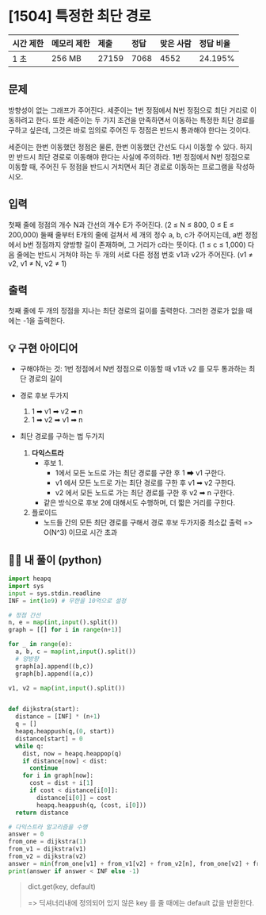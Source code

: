 # [1504] 특정한 최단 경로

| 시간 제한 | 메모리 제한 | 제출  | 정답 | 맞은 사람 | 정답 비율 |
| :-------- | :---------- | :---- | :--- | :-------- | :-------- |
| 1 초      | 256 MB      | 27159 | 7068 | 4552      | 24.195%   |

## 문제

방향성이 없는 그래프가 주어진다. 세준이는 1번 정점에서 N번 정점으로 최단 거리로 이동하려고 한다. 또한 세준이는 두 가지 조건을 만족하면서 이동하는 특정한 최단 경로를 구하고 싶은데, 그것은 바로 임의로 주어진 두 정점은 반드시 통과해야 한다는 것이다.

세준이는 한번 이동했던 정점은 물론, 한번 이동했던 간선도 다시 이동할 수 있다. 하지만 반드시 최단 경로로 이동해야 한다는 사실에 주의하라. 1번 정점에서 N번 정점으로 이동할 때, 주어진 두 정점을 반드시 거치면서 최단 경로로 이동하는 프로그램을 작성하시오.

## 입력

첫째 줄에 정점의 개수 N과 간선의 개수 E가 주어진다. (2 ≤ N ≤ 800, 0 ≤ E ≤ 200,000) 둘째 줄부터 E개의 줄에 걸쳐서 세 개의 정수 a, b, c가 주어지는데, a번 정점에서 b번 정점까지 양방향 길이 존재하며, 그 거리가 c라는 뜻이다. (1 ≤ c ≤ 1,000) 다음 줄에는 반드시 거쳐야 하는 두 개의 서로 다른 정점 번호 v1과 v2가 주어진다. (v1 ≠ v2, v1 ≠ N, v2 ≠ 1)

## 출력

첫째 줄에 두 개의 정점을 지나는 최단 경로의 길이를 출력한다. 그러한 경로가 없을 때에는 -1을 출력한다.





## 💡 구현 아이디어

- 구해야하는 것: 1번 정점에서 N번 정점으로 이동할 때 v1과 v2 를 모두 통과하는 최단 경로의 길이



- 경로 후보 두가지

  1. 1 ➡ v1 ➡ v2 ➡ n
  2. 1 ➡ v2 ➡ v1 ➡ n

  

- 최단 경로를 구하는 법 두가지

  1. **다익스트라**
     - 후보 1.
       - 1에서 모든 노드로 가는 최단 경로를 구한 후 1 ➡ v1 구한다.
       - v1 에서 모든 노드로 가는 최단 경로를 구한 후 v1 ➡ v2  구한다.
       - v2 에서 모든 노드로 가는 최단 경로를 구한 후 v2 ➡ n  구한다.
     - 같은 방식으로 후보 2에 대해서도 수행하며, 더 짧은 거리를 구한다.
  2. 플로이드
     - 노드들 간의 모든 최단 경로를 구해서 경로 후보 두가지중 최소값 출력 => O(N^3) 이므로 시간 초과





## 🙆‍♀️ 내 풀이 (python)

```python
import heapq
import sys
input = sys.stdin.readline
INF = int(1e9) # 무한을 10억으로 설정

# 정점 간선
n, e = map(int,input().split())
graph = [[] for i in range(n+1)]

for _ in range(e):
  a, b, c = map(int,input().split())
  # 양방향
  graph[a].append((b,c))
  graph[b].append((a,c))

v1, v2 = map(int,input().split())


def dijkstra(start):
  distance = [INF] * (n+1)
  q = []
  heapq.heappush(q,(0, start))
  distance[start] = 0
  while q: 
    dist, now = heapq.heappop(q)
    if distance[now] < dist:
      continue
    for i in graph[now]:
      cost = dist + i[1]
      if cost < distance[i[0]]:
        distance[i[0]] = cost
        heapq.heappush(q, (cost, i[0]))
  return distance

# 다익스트라 알고리즘을 수행
answer = 0
from_one = dijkstra(1)
from_v1 = dijkstra(v1)
from_v2 = dijkstra(v2)
answer = min(from_one[v1] + from_v1[v2] + from_v2[n], from_one[v2] + from_v2[v1] + from_v1[n])
print(answer if answer < INF else -1)
```

> dict.get(key, default)
>
> => 딕셔너리내에 정의되어 있지 않은 key 를 줄 때에는 default 값을 반환한다.